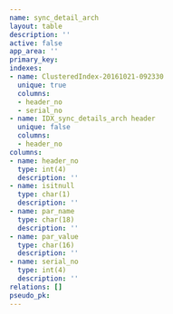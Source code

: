 ```yaml
---
name: sync_detail_arch
layout: table
description: ''
active: false
app_area: ''
primary_key: 
indexes:
- name: ClusteredIndex-20161021-092330
  unique: true
  columns:
  - header_no
  - serial_no
- name: IDX_sync_details_arch header
  unique: false
  columns:
  - header_no
columns:
- name: header_no
  type: int(4)
  description: ''
- name: isitnull
  type: char(1)
  description: ''
- name: par_name
  type: char(18)
  description: ''
- name: par_value
  type: char(16)
  description: ''
- name: serial_no
  type: int(4)
  description: ''
relations: []
pseudo_pk: 
---
```



